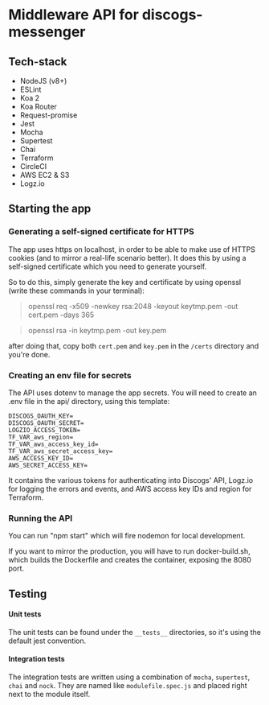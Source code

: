 # Middleware API for discogs-messenger

## Tech-stack

- NodeJS (v8+)
- ESLint
- Koa 2
- Koa Router
- Request-promise
- Jest
- Mocha
- Supertest
- Chai
- Terraform
- CircleCI
- AWS EC2 & S3
- Logz.io


## Starting the app

### Generating a self-signed certificate for HTTPS

The app uses https on localhost, in order to be able to make use of HTTPS cookies (and to mirror a real-life scenario better).
It does this by using a self-signed certificate which you need to generate yourself.

So to do this, simply generate the key and certificate by using openssl (write these commands in your terminal):

> openssl req -x509 -newkey rsa:2048 -keyout keytmp.pem -out cert.pem -days 365

> openssl rsa -in keytmp.pem -out key.pem

after doing that, copy both `cert.pem` and `key.pem` in the `/certs` directory and you're done.

### Creating an env file for secrets

The API uses dotenv to manage the app secrets.
You will need to create an .env file in the api/ directory, using this template:

```
DISCOGS_OAUTH_KEY=
DISCOGS_OAUTH_SECRET=
LOGZIO_ACCESS_TOKEN=
TF_VAR_aws_region=
TF_VAR_aws_access_key_id=
TF_VAR_aws_secret_access_key=
AWS_ACCESS_KEY_ID=
AWS_SECRET_ACCESS_KEY=
```

It contains the various tokens for authenticating into Discogs' API, Logz.io for logging the errors and events, and AWS access key IDs and region for Terraform.

### Running the API

You can run "npm start" which will fire nodemon for local development.

If you want to mirror the production, you will have to run docker-build.sh, which builds the Dockerfile and creates the container, exposing the 8080 port.

## Testing

#### Unit tests

The unit tests can be found under the `__tests__` directories, so it's using the default jest convention.

#### Integration tests

The integration tests are written using a combination of `mocha`, `supertest`, `chai` and `nock`. They are named like `modulefile.spec.js` and placed right next to the module itself.
